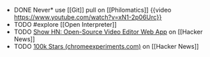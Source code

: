 - DONE Never* use [[Git]] pull on [[Philomatics]]
  {{video https://www.youtube.com/watch?v=xN1-2p06Urc}}
- TODO #explore [[Open Interpreter]]
- TODO [Show HN: Open-Source Video Editor Web App](https://news.ycombinator.com/item?id=40331968) on [[Hacker News]]
- TODO [100k Stars (chromeexperiments.com)](https://news.ycombinator.com/item?id=40316345) on [[Hacker News]]